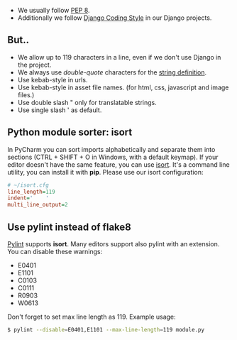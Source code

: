 - We usually follow [PEP 8](https://www.python.org/dev/peps/pep-0008/).
- Additionally we follow [Django Coding Style](https://docs.djangoproject.com/en/dev/internals/contributing/writing-code/coding-style/) in our Django projects.

## But..
- We allow up to 119 characters in a line, even if we don't use Django in the project.
- We always use *double-quote* characters for the [string definition](https://www.python.org/dev/peps/pep-0008/#string-quotes).
- Use kebab-style in urls.
- Use kebab-style in asset file names. (for html, css, javascript and image files.)
- Use double slash " only for translatable strings.
- Use single slash ' as default.

## Python module sorter: isort
In PyCharm you can sort imports alphabetically and separate them into sections (CTRL + SHIFT + O in Windows, with a default keymap). If your editor doesn't have the same feature, you can use [isort](https://pypi.org/project/isort/). It's a command line utility, you can install it with **pip**. Please use our isort configuration:

```ini
# ~/isort.cfg
line_length=119
indent='    '
multi_line_output=2
```

## Use pylint instead of flake8
[Pylint](https://pypi.org/project/pylint/) supports **isort**. Many editors support also pylint with an extension. You can disable these warnings:

- E0401
- E1101
- C0103
- C0111
- R0903
- W0613

Don't forget to set max line length as 119. Example usage:

```bash
$ pylint --disable=E0401,E1101 --max-line-length=119 module.py
```
